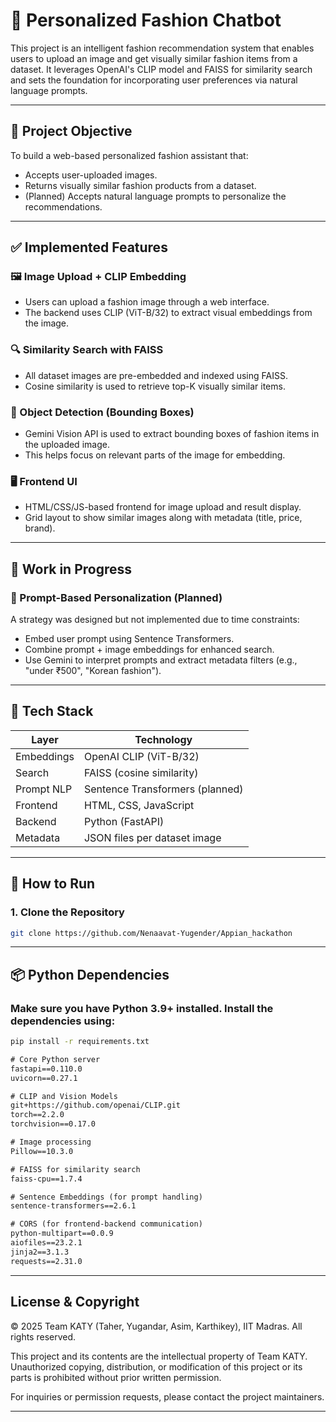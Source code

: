 # 👗 Personalized Fashion Chatbot

This project is an intelligent fashion recommendation system that enables users to upload an image and get visually similar fashion items from a dataset. It leverages OpenAI's CLIP model and FAISS for similarity search and sets the foundation for incorporating user preferences via natural language prompts.

---

## 🎯 Project Objective

To build a web-based personalized fashion assistant that:
- Accepts user-uploaded images.
- Returns visually similar fashion products from a dataset.
- (Planned) Accepts natural language prompts to personalize the recommendations.

---

## ✅ Implemented Features

### 🖼 Image Upload + CLIP Embedding
- Users can upload a fashion image through a web interface.
- The backend uses CLIP (ViT-B/32) to extract visual embeddings from the image.

### 🔍 Similarity Search with FAISS
- All dataset images are pre-embedded and indexed using FAISS.
- Cosine similarity is used to retrieve top-K visually similar items.

### 🧩 Object Detection (Bounding Boxes)
- Gemini Vision API is used to extract bounding boxes of fashion items in the uploaded image.
- This helps focus on relevant parts of the image for embedding.

### 🖥 Frontend UI
- HTML/CSS/JS-based frontend for image upload and result display.
- Grid layout to show similar images along with metadata (title, price, brand).

---

## 🚧 Work in Progress

### 💬 Prompt-Based Personalization (Planned)
A strategy was designed but not implemented due to time constraints:
- Embed user prompt using Sentence Transformers.
- Combine prompt + image embeddings for enhanced search.
- Use Gemini to interpret prompts and extract metadata filters (e.g., "under ₹500", "Korean fashion").

---

## 🧠 Tech Stack

| Layer       | Technology         |
|-------------|--------------------|
| Embeddings  | OpenAI CLIP (ViT-B/32) |
| Search      | FAISS (cosine similarity) |
| Prompt NLP  | Sentence Transformers (planned) |
| Frontend    | HTML, CSS, JavaScript |
| Backend     | Python (FastAPI) |
| Metadata    | JSON files per dataset image |

---

## 🚀 How to Run

### 1. Clone the Repository
```bash
git clone https://github.com/Nenaavat-Yugender/Appian_hackathon

```

---

## 📦 Python Dependencies

### Make sure you have Python 3.9+ installed. Install the dependencies using:
```bash
pip install -r requirements.txt

```

```txt
# Core Python server
fastapi==0.110.0
uvicorn==0.27.1

# CLIP and Vision Models
git+https://github.com/openai/CLIP.git
torch==2.2.0
torchvision==0.17.0

# Image processing
Pillow==10.3.0

# FAISS for similarity search
faiss-cpu==1.7.4

# Sentence Embeddings (for prompt handling)
sentence-transformers==2.6.1

# CORS (for frontend-backend communication)
python-multipart==0.0.9
aiofiles==23.2.1
jinja2==3.1.3
requests==2.31.0

```

---

## License & Copyright

© 2025 Team KATY (Taher, Yugandar, Asim, Karthikey), IIT Madras. All rights reserved.

This project and its contents are the intellectual property of Team KATY.  
Unauthorized copying, distribution, or modification of this project or its parts is prohibited without prior written permission.

For inquiries or permission requests, please contact the project maintainers.

---
